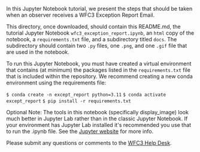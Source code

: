 In this Jupyter Notebook tutorial, we present the steps that should be taken
when an observer receives a WFC3 Exception Report Email.

This directory, once downloaded, should contain this README.md, the tutorial
Jupyter Notebook `wfc3_exception_report.ipynb`, an `html` copy of the notebook,
a `requirements.txt` file, and a subdirectory titled `docs`. The subdirectory 
should contain two `.py` files, one `.png`, and one `.gif` file that are used
in the notebook.

To run this Jupyter Notebook, you must have created a virtual environment
that contains (at minimum) the packages listed in the `requirements.txt` file
that is included within the repository. We recommend creating a new conda 
environment using the requirements file: 

  `$ conda create -n except_report python=3.11` 
  `$ conda activate except_report` 
  `$ pip install -r requirements.txt`
  
Optional Note: The tools in this notebook (specifically display_image) look much
better in Jupyter Lab rather than in the classic Jupyter Notebook. If your
environment has Jupyter Lab installed it's recommended you use that to run the
.ipynb file. See the [Jupyter website](https://jupyter.org/install) for more info.

Please submit any questions or comments to the [WFC3 Help Desk](https://stsci.service-now.com/hst).
